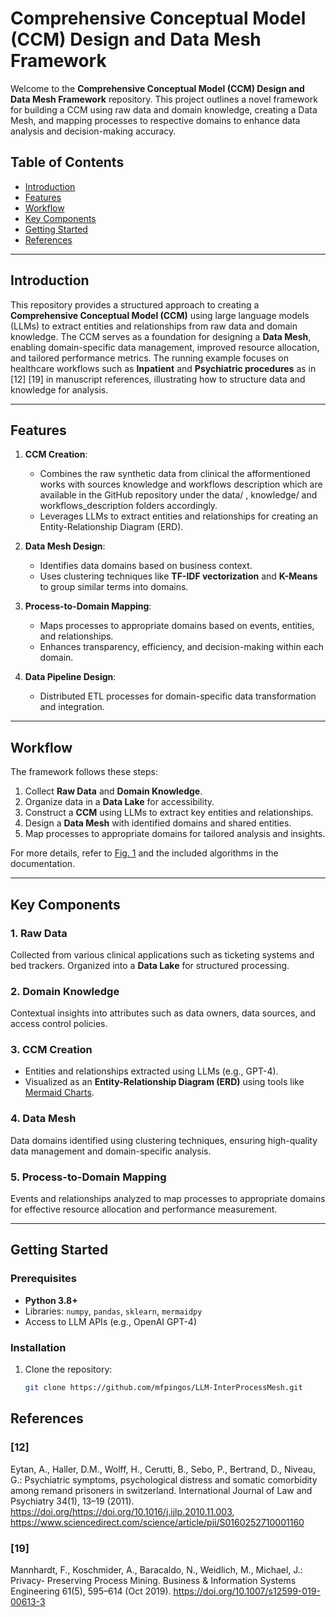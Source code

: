 # Comprehensive Conceptual Model (CCM) Design and Data Mesh Framework

Welcome to the **Comprehensive Conceptual Model (CCM) Design and Data Mesh Framework** repository. 
This project outlines a novel framework for building a CCM using raw data and domain knowledge, creating a Data Mesh, and mapping processes to respective domains to enhance data analysis and decision-making accuracy.

## Table of Contents

- [Introduction](#introduction)
- [Features](#features)
- [Workflow](#workflow)
- [Key Components](#key-components)
- [Getting Started](#getting-started)
- [References](#license)

---

## Introduction

This repository provides a structured approach to creating a **Comprehensive Conceptual Model (CCM)** using large language models (LLMs) to extract entities and relationships from raw data and domain knowledge. 
The CCM serves as a foundation for designing a **Data Mesh**, enabling domain-specific data management, improved resource allocation, and tailored performance metrics. The running example focuses on healthcare workflows such as **Inpatient** and **Psychiatric procedures** as in [12] [19] in manuscript references, illustrating how to structure data and knowledge for analysis.


---

## Features

1. **CCM Creation**:
   - Combines the raw synthetic data from clinical the afformentioned works with sources knowledge and workflows description which are available in the GitHub repository under the data/ , knowledge/ and workflows_description folders accordingly.
   - Leverages LLMs to extract entities and relationships for creating an Entity-Relationship Diagram (ERD).

2. **Data Mesh Design**:
   - Identifies data domains based on business context.
   - Uses clustering techniques like **TF-IDF vectorization** and **K-Means** to group similar terms into domains.

3. **Process-to-Domain Mapping**:
   - Maps processes to appropriate domains based on events, entities, and relationships.
   - Enhances transparency, efficiency, and decision-making within each domain.

4. **Data Pipeline Design**:
   - Distributed ETL processes for domain-specific data transformation and integration.

---

## Workflow

The framework follows these steps:

1. Collect **Raw Data** and **Domain Knowledge**.
2. Organize data in a **Data Lake** for accessibility.
3. Construct a **CCM** using LLMs to extract key entities and relationships.
4. Design a **Data Mesh** with identified domains and shared entities.
5. Map processes to appropriate domains for tailored analysis and insights.

For more details, refer to [Fig. 1](#) and the included algorithms in the documentation.

---

## Key Components

### 1. Raw Data
Collected from various clinical applications such as ticketing systems and bed trackers. Organized into a **Data Lake** for structured processing.

### 2. Domain Knowledge
Contextual insights into attributes such as data owners, data sources, and access control policies.

### 3. CCM Creation
- Entities and relationships extracted using LLMs (e.g., GPT-4).
- Visualized as an **Entity-Relationship Diagram (ERD)** using tools like [Mermaid Charts](https://www.mermaidchart.com/).

### 4. Data Mesh
Data domains identified using clustering techniques, ensuring high-quality data management and domain-specific analysis.

### 5. Process-to-Domain Mapping
Events and relationships analyzed to map processes to appropriate domains for effective resource allocation and performance measurement.

---

## Getting Started

### Prerequisites
- **Python 3.8+**
- Libraries: `numpy`, `pandas`, `sklearn`, `mermaidpy`
- Access to LLM APIs (e.g., OpenAI GPT-4)

### Installation
1. Clone the repository:
   ```bash
   git clone https://github.com/mfpingos/LLM-InterProcessMesh.git

## References

### [12]
Eytan, A., Haller, D.M., Wolff, H., Cerutti, B., Sebo, P., Bertrand, D., Niveau, G.: Psychiatric symptoms, psychological distress and somatic comorbidity among remand prisoners in switzerland. International Journal of Law and Psychiatry 34(1), 13–19 (2011). https://doi.org/https://doi.org/10.1016/j.ijlp.2010.11.003, https://www.sciencedirect.com/science/article/pii/S0160252710001160

### [19]
Mannhardt, F., Koschmider, A., Baracaldo, N., Weidlich, M., Michael, J.: Privacy- Preserving Process Mining. Business & Information Systems Engineering 61(5), 595–614 (Oct 2019). https://doi.org/10.1007/s12599-019-00613-3

